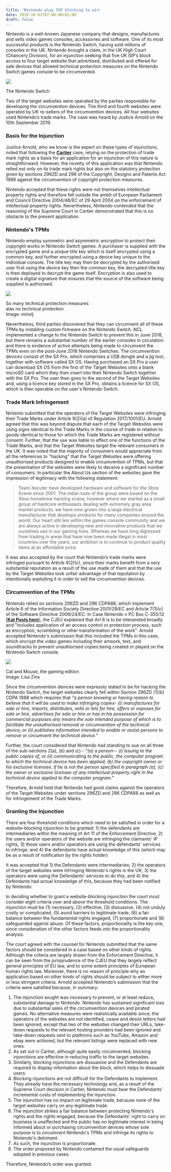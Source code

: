 ```yaml
---
title: 'Nintendo play ISP blocking to win'
date: 2019-10-01T07:00:00+01:00
draft: false
---
```


Nintendo is a well-known Japanese company that designs, manufactures and sells video games consoles, accessories and software. One of its most successful products is the Nintendo Switch, having sold millions of consoles in the UK. Nintendo brought a claim, in the UK High Court (Chancery Division), for an injunction seeking that five UK ISP’s block access to four target website that advertised, distributed and offered for sale devices that allowed technical protection measures on the Nintendo Switch games console to be circumvented.  
  

[![](https://1.bp.blogspot.com/-EzAwOhyM1E0/XYEks6PFRvI/AAAAAAAABdA/8bKUT45Dto8drwuFvITVEMVSxK9xa48-ACLcBGAsYHQ/s320/bundle_color_console%2B%25283%2529.jpg)](https://1.bp.blogspot.com/-EzAwOhyM1E0/XYEks6PFRvI/AAAAAAAABdA/8bKUT45Dto8drwuFvITVEMVSxK9xa48-ACLcBGAsYHQ/s1600/bundle_color_console%2B%25283%2529.jpg)

The Nintendo Switch

Two of the target websites were operated by the parties responsible for developing the circumvention devices. The third and fourth websites were operated by UK re-sellers of the circumvention devices. All four websites used Nintendo’s trade marks. The case was heard by Justice Arnold on the 10th September 2019.  
  

### Basis for the Injunction

Justice Arnold, who we know is the expert on these types of injunctions, noted that following the [**Cartier**](http://ipkitten.blogspot.com/2016/07/breaking-court-of-appeal-of-england-and.html) case, relying on the protection of trade mark rights as a basis for an application for an injunction of this nature is straightforward. However, the novelty of this application was that Nintendo relied not only on its trade mark rights but also on the statutory protection given by sections 296ZD and 296 of the Copyright, Designs and Patents Act 1988 against the circumvention of copyright protection measures.  
  
Nintendo accepted that these rights were not themselves intellectual property rights and therefore fell outside the ambit of European Parliament and Council Directive 2004/48/EC of 29 April 2004 on the enforcement of intellectual property rights. Nevertheless, Nintendo contended that the reasoning of the Supreme Court in Cartier demonstrated that this is no obstacle to the present application.  
  

### Nintendo's TPMs

Nintendo employ symmetric and asymmetric encryption to protect their copyright works in Nintendo Switch games. A purchaser is supplied with the encrypted game and a unique title key which is itself encrypted using a common key, and further encrypted using a device key unique to the individual console. The title key may then be decrypted by the authorised user first using the device key then the common key, the decrypted title key is then deployed to decrypt the game itself. Encryption is also used to create a digital signature that ensures that the source of the software being supplied is authorised. 

[![](https://1.bp.blogspot.com/-5ki8e3QVFck/XYn0AEmNCnI/AAAAAAAABeA/l1kFo1p9Qz8kzcms55_EY5tf-1hFhN7OACLcBGAsYHQ/s320/51240694_f3c455fc13_o.jpg)](https://1.bp.blogspot.com/-5ki8e3QVFck/XYn0AEmNCnI/AAAAAAAABeA/l1kFo1p9Qz8kzcms55_EY5tf-1hFhN7OACLcBGAsYHQ/s1600/51240694_f3c455fc13_o.jpg)

So many technical protection measures  
alas no technical protection  
Image: minxlj

  

Nevertheless, third parties discovered that they can circumvent all of these TPMs by installing custom firmware on the Nintendo Switch. NCL implemented a change to the Nintendo Switch to prevent this in June 2018, but there remains a substantial number of the earlier consoles in circulation and there is evidence of active attempts being made to circumvent the TPMs even on the post-June 2018 Nintendo Switches. The circumvention devices consist of the SX Pro, which comprises a USB dongle and a jig tool, together with software called SX OS. Having purchased an SX Pro a user can download SX OS from the first of the Target Websites onto a blank microSD card which they then insert into their Nintendo Switch together with the SX Pro. The user then goes to the second of the Target Websites and, using a licence key stored in the SX Pro, obtains a licence for SX OS, which is then operable on the user's Nintendo Switch.  
  

### Trade Mark Infringement

Nintento submitted that the operators of the Target Websites were infringing their Trade Marks under Article 9(2)(a) of Regulation 2017/1001/EU. Arnold agreed that this was beyond dispute that each of the Target Websites were using signs identical to the Trade Marks in the course of trade in relation to goods identical to those for which the Trade Marks are registered without consent. Further, that the use was liable to affect one of the functions of the Trade Marks, and that the Target Websites target the relevant consumers in the UK. It was noted that the majority of consumers would appreciate from all the references to "hacking" that the Target Websites were offering unauthorised products designed to enable circumvention of TPMs, but that the presentation of the websites were likely to deceive a significant number of consumers. In particular the About Us section of the websites gave the impression of legitimacy with the following statement: 

  

> Team Xecuter have developed hardware and software for the Xbox Scene since 2001. The initial roots of the group were based on the Xbox homebrew hacking scene, however where we started as a small group of hardcore enthusiasts dealing with extremely gray area market products, we have now grown into a large electrical manufacturer that develops products for many companies around the world. Our heart still lies within the games console community and we are always active in developing new and innovative products that we ourselves use in our gaming lives. Whereas we have long digressed from trading in areas that have now been made illegal in most countries over the years, our ambition is to continue to product quality items at an affordable price.

  

It was also accepted by the court that Nintendo’s trade marks were infringed pursuant to Article 9(2)(c), since their marks benefit from a very substantial reputation as a result of the use made of them and that the use by the Target Websites took unfair advantage of that reputation by intentionally exploiting it in order to sell the circumvention devices.  
  

### Circumvention of the TPMs

Nintendo relied on sections 296ZD and 296 CDPA88, which implement Article 6 of the Information Society Directive 2001/29/EC and Article 7(1)(c) of the Software Directive 2009/24/EC. In Case Nintendo v PC Box C-355/12 \[[**Kat Posts here**](http://ipkitten.blogspot.com/search/label/Case%20C-355%2F12%20Nintendo%20v%20PC%20Box)\], the CJEU explained that Art 6 is to be interpreted broadly and "includes application of an access control or protection process, such as encryption, scrambling or other transformation of the work". Arnold accepted Nintendo's submission that this included the TPMs in this case, which encrypt the video games including their artwork, text, and soundtracks to prevent unauthorised copies being created or played on the Nintendo Switch console.  

[![](https://1.bp.blogspot.com/-M64u_4Bliho/XYn0vfrkuXI/AAAAAAAABeM/STt02K6CEQgA-rZ6F5N94GsqfZ6qAjBiACEwYBhgL/s320/47442790372_e3c1f35470_o.jpg)](https://1.bp.blogspot.com/-M64u_4Bliho/XYn0vfrkuXI/AAAAAAAABeM/STt02K6CEQgA-rZ6F5N94GsqfZ6qAjBiACEwYBhgL/s1600/47442790372_e3c1f35470_o.jpg)

Cat and Mouse, the gaming edition  
Image: Lisa Zins

  
Since the circumvention devices were expressly stated to be for hacking the Nintendo Switch, the target websites clearly fell within Section 296ZD (1)(b) CDPA 1988 which requires that _"a person knowing or having reason to believe that it will be used to make infringing copies- (i) manufactures for sale or hire, imports, distributes, sells or lets for hire, offers or exposes for sale or hire, advertises for sale or hire or has in his possession for commercial purposes any means the sole intended purpose of which is to facilitate the unauthorised removal or circumvention of the technical device; or (ii) publishes information intended to enable or assist persons to remove or circumvent the technical device."_  
  
Further, the court considered that Nintendo had standing to sue on all three of the sub-sections 2(a), (b) and (c) - _"(a) a person-- (i) issuing to the public copies of, or (ii) communicating to the public, the computer program to which the technical device has been applied; (b) the copyright owner or his exclusive licensee, if he is not the person specified in paragraph (a); (c) the owner or exclusive licensee of any intellectual property right in the technical device applied to the computer program."_  
  
Therefore, Arnold held that Nintendo had good claims against the operators of the Target Websites under sections 296ZD and 296 CDPA88 as well as for infringement of the Trade Marks.  
  

### Granting the Injunction

There are four threshold conditions which need to be satisfied in order for a website-blocking injunction to be granted: 1) the defendants are intermediaries within the meaning of Art 11 of the Enforcement Directive, 2) the users and/or operators of the website are infringing the claimants' IP rights, 3) those users and/or operators are using the defendants' services to infringe; and 4) the defendants have actual knowledge of this (which may be as a result of notification by the rights holder)  
  
It was accepted that 1) the Defendants were intermediaries; 2) the operators of the target websites were infringing Nintendo's rights in the UK; 3) the operators were using the Defendants' services to do this; and 4) the Defendants had actual knowledge of this, because they had been notified by Nintendo.  
  
In deciding whether to grant a website-blocking injunction the court must consider eight criteria over and above the threshold conditions. The injunction must be (1) necessary, (2) effective, (3) dissuasive, (4) not unduly costly or complicated, (5) avoid barriers to legitimate trade, (6) a fair balance between the fundamental rights engaged, (7) proportionate and (8) safeguarded against abuse. Of these factors, proportionality is the key one, since consideration of the other factors feeds into the proportionality analysis.  
  
The court agreed with the counsel for Nintendo submitted that the same factors should be considered in a case based on other kinds of rights. Although the criteria are largely drawn from the Enforcement Directive, it can be seen from the jurisprudence of the CJEU that they largely reflect general principles of EU law, and to some extent principles of European human rights law. Moreover, there is no reason of principle why an application based on other kinds of rights should be subject to either more or less stringent criteria. Arnold accepted Nintendo’s submission that the criteria were satisfied because, in summary:  
  

1.  The injunction sought was necessary to prevent, or at least reduce, substantial damage to Nintendo. Nintendo has sustained significant loss due to substantial sales of the circumvention devices and pirated games. No alternative measures were realistically available since; the operators of the websites are not identified, cease and desist letters had been ignored, except that two of the websites changed their URLs, take-down requests to the relevant hosting providers had been ignored and take-down requests sent to platforms such as YouTube, Amazon and ebay were actioned, but the relevant listings were replaced with new ones.
2.  As set out in Cartier, although quite easily circumvented, blocking injunctions are effective in reducing traffic to the target websites.
3.  Similarly, blocking injunctions are dissuasive and the Defendants are required to display information about the block, which helps to dissuade users.
4.  Blocking injunctions are not difficult for the Defendants to implement. They already have the necessary technology and, as a result of the Supreme Court decision in Cartier, Nintendo must bear the Defendants' incremental costs of implementing the injunction.
5.  The injunction has no impact on legitimate trade, because none of the target websites carry on any legitimate trade.
6.  The injunction strikes a fair balance between protecting Nintendo's rights and the rights engaged, because the Defendants' right to carry on business is unaffected and the public has no legitimate interest in being informed about or purchasing circumvention devices whose sole purpose is to circumvent Nintendo's TPMs and infringe its rights to Nintendo's detriment.
7.  As such, the injunction is proportionate.
8.  The order proposed by Nintendo contained the usual safeguards adopted in previous cases.

Therefore, Nintendo’s order was granted.